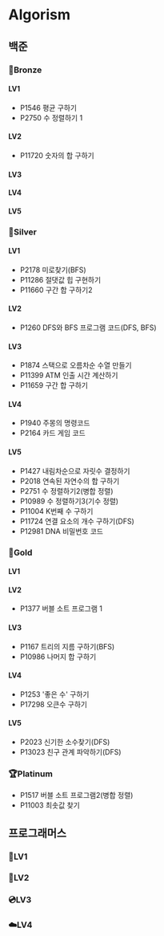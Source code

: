 # Algorism
## 백준
### 🥉Bronze
#### LV1
- P1546 평균 구하기
- P2750 수 정렬하기 1
#### LV2
- P11720 숫자의 합 구하기
#### LV3
#### LV4
#### LV5
### 🥈Silver
#### LV1
- P2178 미로찾기(BFS)
- P11286 절댓값 힙 구현하기
- P11660 구간 합 구하기2
#### LV2
- P1260 DFS와 BFS 프로그램 코드(DFS, BFS)
#### LV3
- P1874 스택으로 오름차순 수열 만들기
- P11399 ATM 인출 시간 계산하기
- P11659 구간 합 구하기
#### LV4
- P1940 주몽의 명령코드
- P2164 카드 게임 코드
#### LV5
- P1427 내림차순으로 자릿수 결정하기
- P2018 연속된 자연수의 합 구하기
- P2751 수 정렬하기2(병합 정렬)
- P10989 수 정렬하기3(기수 정렬)
- P11004 K번째 수 구하기
- P11724 연결 요소의 개수 구하기(DFS)
- P12981 DNA 비밀번호 코드
### 🥇Gold
#### LV1
#### LV2
- P1377 버블 소트 프로그램 1
#### LV3
- P1167 트리의 지름 구하기(BFS)
- P10986 나머지 합 구하기
#### LV4
- P1253 '좋은 수' 구하기
- P17298 오큰수 구하기
#### LV5
- P2023 신기한 소수찾기(DFS)
- P13023 친구 관계 파악하기(DFS)
### 🏆Platinum
- P1517 버블 소트 프로그램2(병합 정렬)
- P11003 최솟값 찾기
## 프로그래머스
### 📰LV1
### 💾LV2
### 💿LV3
### ☁️LV4
